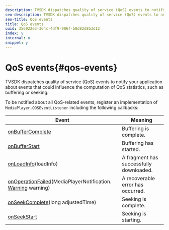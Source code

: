 ```yaml
---
description: TVSDK dispatches quality of service (QoS) events to notify your application about events that could influence the computation of QoS statistics, such as buffering or seeking.
seo-description: TVSDK dispatches quality of service (QoS) events to notify your application about events that could influence the computation of QoS statistics, such as buffering or seeking.
seo-title: QoS events
title: QoS events
uuid: 356922e3-364c-4df9-906f-b8d82d8b3d12
index: y
internal: n
snippet: y
---
```


# QoS events{#qos-events}

TVSDK dispatches quality of service (QoS) events to notify your application about events that could influence the computation of QoS statistics, such as buffering or seeking.

 To be notified about all QoS-related events, register an implementation of `MediaPlayer.QOSEventListener` including the following callbacks: 

|  Event  | Meaning  |
|---|---|
| [onBufferComplete](http://help.adobe.com/en_US/primetime/api/psdk/javadoc_1.4/com/adobe/mediacore/MediaPlayer.QOSEventListener.html#onBufferComplete())  | Buffering is complete.  |
| [onBufferStart](http://help.adobe.com/en_US/primetime/api/psdk/javadoc_1.4/com/adobe/mediacore/MediaPlayer.QOSEventListener.html#onBufferStart())  | Buffering has started.  |
| [onLoadInfo](http://help.adobe.com/en_US/primetime/api/psdk/javadoc_1.4/com/adobe/mediacore/MediaPlayer.QOSEventListener.html#onLoadInfo(com.adobe.mediacore.qos.LoadInfo))(loadInfo)  | A fragment has successfully downloaded.  |
|  [onOperationFailed](http://help.adobe.com/en_US/primetime/api/psdk/javadoc_1.4/com/adobe/mediacore/MediaPlayer.QOSEventListener.html)(MediaPlayerNotification. [Warning](http://help.adobe.com/en_US/primetime/api/psdk/javadoc_1.4/com/adobe/mediacore/MediaPlayerNotification.Warning.html) warning)  | A recoverable error has occurred.  |
| [onSeekComplete](http://help.adobe.com/en_US/primetime/api/psdk/javadoc_1.4/com/adobe/mediacore/MediaPlayer.QOSEventListener.html#onSeekComplete(long))(long adjustedTime)  | Seeking is complete.  |
| [onSeekStart](http://help.adobe.com/en_US/primetime/api/psdk/javadoc_1.4/com/adobe/mediacore/MediaPlayer.QOSEventListener.html#onSeekStart())  | Seeking is starting.  |

